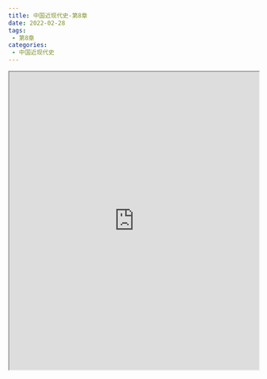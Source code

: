 ```yaml
---
title: 中国近现代史-第8章
date: 2022-02-28
tags:
 - 第8章
categories:
 - 中国近现代史
---
```




<iframe src="https://history.yourtools.icu/pdf/web/viewer.html?file=https://vkceyugu.cdn.bspapp.com/VKCEYUGU-98958311-3e7b-45a4-9247-ea869d6246c3/bc279f00-03c2-4f4b-ae9f-84a371c40db5.pdf" width="100%" height="600px"></iframe>
